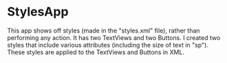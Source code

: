 # StylesApp
This app shows off styles (made in the "styles.xml" file), rather than performing any action.  It has two TextViews and two Buttons.  I created two styles that include various attributes (including the size of text in "sp").  These styles are applied to the TextViews and Buttons in XML.

